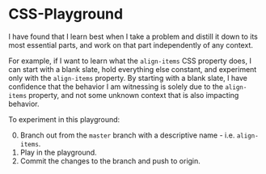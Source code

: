 # CSS-Playground

I have found that I learn best when I take a problem and distill it down to its
most essential parts, and work on that part independently of any context.

For example, if I want to learn what the `align-items` CSS property does, I can
start with a blank slate, hold everything else constant, and experiment only
with the `align-items` property. By starting with a blank slate, I have
confidence that the behavior I am witnessing is solely due to the `align-items`
property, and not some unknown context that is also impacting behavior.

To experiment in this playground:

0. Branch out from the `master` branch with a descriptive name - i.e. `align-items`.
0. Play in the playground.
0. Commit the changes to the branch and push to origin.
